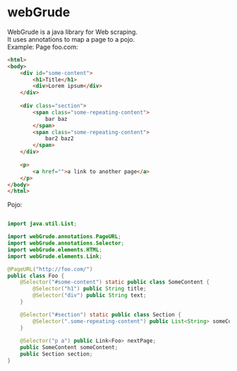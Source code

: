 webGrude
=========

WebGrude is a java library for Web scraping.  
It uses annotations to map a page to a pojo.  
Example:
Page foo.com:
```html
<html>
<body>
	<div id="some-content">
		<h1>Title</h1>
		<div>Lorem ipsum</div>
	</div>
  
	<div class="section">
		<span class="some-repeating-content">
			bar baz
		</span>
		<span class="some-repeating-content">
			bar2 baz2
		</span>
	</div>
	
	<p>
		<a href="">a link to another page</a>
	</p>
</body>
</html>
```
Pojo:
```java

import java.util.List;

import webGrude.annotations.PageURL;
import webGrude.annotations.Selector;
import webGrude.elements.HTML;
import webGrude.elements.Link;

@PageURL("http://foo.com/")
public class Foo {
	@Selector("#some-content") static public class SomeContent {
		@Selector("h1") public String title;
		@Selector("div") public String text;
	}

	@Selector("#section") static public class Section {
		@Selector(".some-repeating-content") public List<String> someContent;
	}
	
	@Selector("p a") public Link<Foo> nextPage;
	public SomeContent someContent;
	public Section section;
}
```
